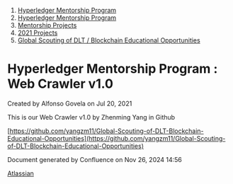 1. [Hyperledger Mentorship Program](index.html)
2. [Hyperledger Mentorship Program](Hyperledger-Mentorship-Program_21954571.html)
3. [Mentorship Projects](Mentorship-Projects_21954604.html)
4. [2021 Projects](2021-Projects_21964295.html)
5. [Global Scouting of DLT / Blockchain Educational Opportunities](21954738.html)

# Hyperledger Mentorship Program : Web Crawler v1.0

Created by Alfonso Govela on Jul 20, 2021

This is our Web Crawler v1.0 by Zhenming Yang in Github

[https://github.com/yangzm11/Global-Scouting-of-DLT-Blockchain-Educational-Opportunities](https://github.com/yangzm11/Global-Scouting-of-DLT-Blockchain-Educational-Opportunities)

Document generated by Confluence on Nov 26, 2024 14:56

[Atlassian](http://www.atlassian.com/)
